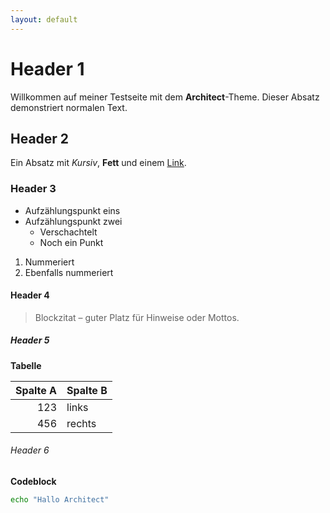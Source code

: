 ```yaml
---
layout: default
---
```


# Header 1

Willkommen auf meiner Testseite mit dem **Architect**-Theme.
Dieser Absatz demonstriert normalen Text.

## Header 2

Ein Absatz mit *Kursiv*, **Fett** und einem [Link](https://pages-themes.github.io/architect/).

### Header 3

- Aufzählungspunkt eins
- Aufzählungspunkt zwei
  - Verschachtelt
  - Noch ein Punkt

1. Nummeriert
2. Ebenfalls nummeriert

#### Header 4

> Blockzitat – guter Platz für Hinweise oder Mottos.

##### Header 5

**Tabelle**

| Spalte A | Spalte B |
|---------:|:---------|
| 123      | links    |
| 456      | rechts   |

###### Header 6

**Codeblock**

```bash
echo "Hallo Architect"
